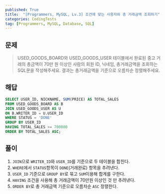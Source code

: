 ```yaml
---
published: True
title:  "[Programmers, MySQL, Lv.3] 조건에 맞는 사용자와 총 거래금액 조회하기"
categories: CodingTests
tag: [Programmers, MySQL, Database, SQL]
---
```


## 문제

> USED_GOODS_BOARD와 USED_GOODS_USER 테이블에서 완료된 중고 거래의 총금액이 70만 원 이상인 사람의 회원 ID, 닉네임, 총거래금액을 조회하는 SQL문을 작성해주세요. 결과는 총거래금액을 기준으로 오름차순 정렬해주세요.

## 해답

``` SQL
SELECT USER_ID, NICKNAME, SUM(PRICE) AS TOTAL_SALES
FROM USED_GOODS_BOARD AS B
JOIN USED_GOODS_USER AS U 
ON B.WRITER_ID = U.USER_ID
WHERE STATUS = 'DONE'
GROUP BY USER_ID
HAVING TOTAL_SALES >= 700000
ORDER BY TOTAL_SALES ASC;
```

## 풀이

1. ```JOIN```으로 ```WRITER_ID```와 ```USER_ID```를 기준으로 두 테이블을 합친다.  
2. ```WHERE```에서 ```STATUS```항목이 ```DONE```(거래완료) 항목을 추려낸다.   
3. ```USER_ID``` 기준으로 ```GROUP BY```로 묶고 ```SUM```이용해 합계를 구한다.  
4. ```HAVING``` 조건을 사용해 총 거래금액이 70만원 이상인 것 만 추려낸다.  
5. ```ORDER BY```로 총 거래금액 기준으로 오름차순 ```ASC``` 정렬한다.  
